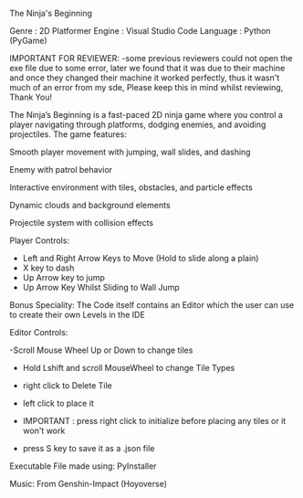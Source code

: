 The Ninja's Beginning

Genre : 2D Platformer
Engine : Visual Studio Code
Language : Python (PyGame)


IMPORTANT FOR REVIEWER:
-some previous reviewers could not open the exe file due to some error, later we found that it was due to their machine and once they changed their machine it worked perfectly, thus it wasn't much of an error from my sde, Please keep this in mind whilst reviewing, Thank You!

The Ninja’s Beginning is a fast-paced 2D ninja game where you control a player navigating through platforms, dodging enemies, and avoiding projectiles. The game features:

Smooth player movement with jumping, wall slides, and dashing

Enemy with patrol behavior

Interactive environment with tiles, obstacles, and particle effects

Dynamic clouds and background elements

Projectile system with collision effects

Player Controls:
- Left and Right Arrow Keys to Move (Hold to slide along a plain)
- X key to dash
- Up Arrow key to jump
- Up Arrow Key Whilst Sliding to Wall Jump

Bonus Speciality: The Code itself contains an Editor which the user can use to create  their own Levels in the IDE

Editor Controls:

-Scroll Mouse Wheel Up or Down to change tiles
- Hold Lshift and scroll MouseWheel to change Tile Types
- right click to Delete Tile
- left click to place it

- IMPORTANT : press right click to initialize before placing any tiles or it won't work
- press S key to save it as a .json file


Executable File made  using: PyInstaller


Music:
From Genshin-Impact (Hoyoverse)


